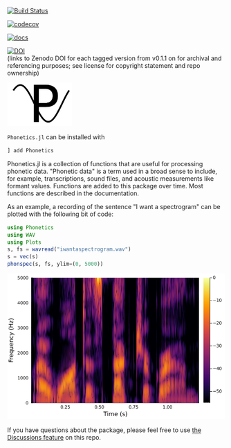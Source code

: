 [![Build Status](https://github.com/maetshju/Phonetics.jl/actions/workflows/ci.yml/badge.svg)](https://github.com/maetshju/Phonetics.jl/actions/workflows/ci.yml)

[![codecov](https://codecov.io/gh/maetshju/Phonetics.jl/branch/master/graph/badge.svg)](https://codecov.io/gh/maetshju/Phonetics.jl)

[![docs](https://img.shields.io/badge/docs-release-green)](https://maetshju.github.io/Phonetics.jl)

[![DOI](https://zenodo.org/badge/267223711.svg)](https://zenodo.org/badge/latestdoi/267223711)  
(links to Zenodo DOI for each tagged version from v0.1.1 on for archival and referencing purposes; see license for copyright statement and repo ownership)

<img src="imgs/logo.svg" width="150" alt="Phonetics.jl logo: A capital P with a sine wave traveling through it">

`Phonetics.jl` can be installed with

```julia
] add Phonetics
```

Phonetics.jl is a collection of functions that are useful for processing phonetic data. "Phonetic data" is a term used in a broad sense to include, for example, transcriptions, sound files, and acoustic measurements like formant values. Functions are added to this package over time. Most functions are described in the documentation.

As an example, a recording of the sentence "I want a spectrogram" can be plotted with the following bit of code:

```julia
using Phonetics
using WAV
using Plots
s, fs = wavread("iwantaspectrogram.wav")
s = vec(s)
phonspec(s, fs, ylim=(0, 5000))
```

![A spectrogram of the phrase "I want a spectrogram"](imgs/iwantaspectrogram.png)

If you have questions about the package, please feel free to use [the Discussions feature](https://github.com/maetshju/Phonetics.jl/discussions) on this repo.
